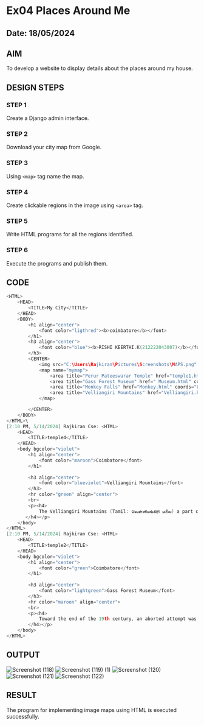 # Ex04 Places Around Me
## Date: 18/05/2024

## AIM
To develop a website to display details about the places around my house.

## DESIGN STEPS

### STEP 1
Create a Django admin interface.

### STEP 2
Download your city map from Google.

### STEP 3
Using ```<map>``` tag name the map.

### STEP 4
Create clickable regions in the image using ```<area>``` tag.

### STEP 5
Write HTML programs for all the regions identified.

### STEP 6
Execute the programs and publish them.

## CODE
```C
<HTML>
    <HEAD>
        <TITLE>My City</TITLE>
    </HEAD>
    <BODY>
        <h1 align="center">
            <font color="ligthred"><b>coimbatore</b></font>
        </h1>
        <h3 align="center">
            <font color="blue"><b>RISHI KEERTHI.K(212222043007)</b></font>
        </h3>
        <CENTER>
            <img src="C:\Users\Rajkiran\Pictures\Screenshots\MAPS.png" usemap="#mymap" height="500" width="1000">
            <map name="mymap">
                <area title="Perur Pateeswarar Temple" href="temple1.html" coords="652,320,880,398" shape="rect">
                <area title="Gass Forest Museum" href=" Museum.html" coords="452,600,208" shape="circle">
                <area title="Monkey Falls" href="Monkey.html" coords="819,400,981,881" shape="rect">
                <area title="Velliangiri Mountains" href="Velliangiri.html" coords="422,481,119" shape="circle">
            </map>

        </CENTER>
    </BODY>
</HTML>\
[2:10 PM, 5/14/2024] Rajkiran Cse: <HTML>
    <HEAD>
        <TITLE>temple4</TITLE>
    </HEAD>
    <body bgcolor="violet">
        <h1 align="center">
            <font color="maroon">Coimbatore</font>
        </h1>
        
        <h3 align="center">
            <font color="blueviolet">Velliangiri Mountains</font>
        </h3>
        <hr color="green" align="center">
        <br>
        <p><h4>
            The Velliangiri Mountains (Tamil: வெள்ளியங்கிரி மலை) a part of the Nilgiri Biosphere Reserve are situated at the Western Ghats of Coimbatore district, Tamil Nadu. Known as the "Sapthagiri, 7 Hills (Tamil: சப்தகிரி, ஏழுமலை) - Seven Mountains", these mountains are held and revered on par with spiritually most powerful place on the planet - Mount Kailash, the legendary abode of Shiva. On the top of the Velliangiri Mountains, Shiva is worshipped as Swayambhu, one who is self-created and in this form, he graces the devotees.
       </h4></p>
    </body>
</HTML>
[2:10 PM, 5/14/2024] Rajkiran Cse: <HTML>
    <HEAD>
        <TITLE>temple2</TITLE>
    </HEAD>
    <body bgcolor="violet">
        <h1 align="center">
            <font color="green">Coimbatore</font>
        </h1>
        
        <h3 align="center">
            <font color="lightgreen">Gass Forest Museum</font>
        </h3>
        <hr color="maroon" align="center">
        <br>
        <p><h4>
            Toward the end of the 19th century, an aborted attempt was made by J. A. Gamble, the conservator of forests for Madras Presidency, to establish a forest museum in the province. A few years later in 1902, Gamble's successor as Conservator of Forests Horace Arichibald Gass succeeded in establishing a museum for forestry. It was opened to the public 15 April 1902 by Baron Ampthill, the then Governor of Madras, at that point simply referred to as the Forest Museum at Coimbatore. When Gass, the first curator, retired in 1905, his successor F. A. Lodge renamed the museum in his honor. It was expanded in 1905 and 1915. In 1912, the Madras Forestry College (currently the Tamil Nadu Forest Academy) was established in the museum grounds to train foresters.
        </h4></p>
    </body>
</HTML>
```

## OUTPUT
![Screenshot (118)](https://github.com/RISHIKEERTHI14605/NearMe/assets/147148903/0b7b6fb6-b430-4b9e-acac-bf4bc8341c56)
![Screenshot (119) (1)](https://github.com/RISHIKEERTHI14605/NearMe/assets/147148903/608d391c-323f-4b57-b19d-9ea7fcea8757)
![Screenshot (120)](https://github.com/RISHIKEERTHI14605/NearMe/assets/147148903/b0ff8e0c-c416-4671-a475-afc2edc3ac31)
![Screenshot (121)](https://github.com/RISHIKEERTHI14605/NearMe/assets/147148903/7949e620-fe18-4b95-8159-752594716eb6)
![Screenshot (122)](https://github.com/RISHIKEERTHI14605/NearMe/assets/147148903/c26e1f0a-54b4-4684-a992-2c99da418398)







## RESULT
The program for implementing image maps using HTML is executed successfully.
